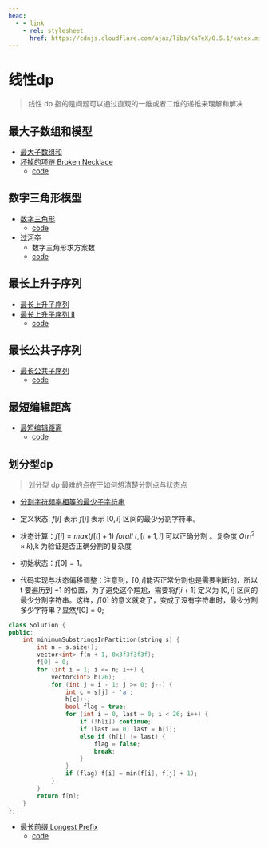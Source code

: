 ```yaml
---
head:
  - - link
    - rel: stylesheet
      href: https://cdnjs.cloudflare.com/ajax/libs/KaTeX/0.5.1/katex.min.css
---
```

# 线性dp
> 线性 dp 指的是问题可以通过直观的一维或者二维的递推来理解和解决
## 最大子数组和模型
* [最大子数组和](https://leetcode.cn/problems/maximum-subarray/description/)
* [坏掉的项链 Broken Necklace](https://www.luogu.com.cn/problem/P1203)
    * [code](../luogu/dynamic_programming/P1203.md)

## 数字三角形模型
* [数字三角形](https://www.acwing.com/problem/content/900/)
    * [code](../acwing/acwing.898.md)
* [过河卒](https://www.luogu.com.cn/problem/P1002)
    * 数字三角形求方案数 
    * [code](../luogu/dynamic_programming/P1002)

## 最长上升子序列
* [最长上升子序列](https://www.acwing.com/problem/content/897/)
* [最长上升子序列 II](https://www.acwing.com/activity/content/problem/content/1004/)
    * [code](../acwing/acwing.895_896.md)

## 最长公共子序列
* [最长公共子序列](https://www.acwing.com/problem/content/899/)
    * [code](../acwing/acwing.902.md)

## 最短编辑距离
* [最短编辑距离](https://www.acwing.com/problem/content/904/)
    * [code](../acwing/acwing.899.md)

## 划分型dp
> 划分型 dp 最难的点在于如何想清楚分割点与状态点

* [分割字符频率相等的最少子字符串](https://leetcode.cn/problems/minimum-substring-partition-of-equal-character-frequency)

* 定义状态: $f[i]$ 表示 $f[i]$ 表示 $[0, i]$ 区间的最少分割字符串。
* 状态计算：$f[i] = max(f[t] + 1)~forall~t, [t + 1, i]$ 可以正确分割 。复杂度 $O(n^2 \times k)$,k 为验证是否正确分割的复杂度
* 初始状态：$f[0] = 1$。
* 代码实现与状态偏移调整：注意到，$[0, i]$能否正常分割也是需要判断的，所以 t 要遍历到 $-1$ 的位置，为了避免这个尴尬，需要将$f[i + 1]$ 定义为 $[0, i]$ 区间的最少分割字符串。这样，$f[0]$ 的意义就变了，变成了没有字符串时，最少分割多少字符串？显然$f[0] = 0$;
```c++
class Solution {
public:
    int minimumSubstringsInPartition(string s) {
        int n = s.size();
        vector<int> f(n + 1, 0x3f3f3f3f);
        f[0] = 0;
        for (int i = 1; i <= n; i++) {
            vector<int> h(26);
            for (int j = i - 1; j >= 0; j--) {
                int c = s[j] - 'a';
                h[c]++;
                bool flag = true;
                for (int i = 0, last = 0; i < 26; i++) {
                    if (!h[i]) continue;
                    if (last == 0) last = h[i];
                    else if (h[i] != last) {
                        flag = false;
                        break;
                    }
                }
                if (flag) f[i] = min(f[i], f[j] + 1);
            }
        }
        return f[n];
    }
};

```

* [最长前缀 Longest Prefix](https://www.luogu.com.cn/problem/P1470)
    * [code](../luogu/dynamic_programming/P1470.md)